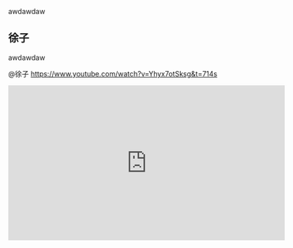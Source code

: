 awdawdaw

## 徐子

awdawdaw

@徐子
https://www.youtube.com/watch?v=Yhyx7otSksg&t=714s

<iframe width="560" height="315" src="https://www.youtube.com/embed/Yhyx7otSksg?si=uit9uRQFIN8NXG-t" title="YouTube video player" frameborder="0" allow="accelerometer; autoplay; clipboard-write; encrypted-media; gyroscope; picture-in-picture; web-share" referrerpolicy="strict-origin-when-cross-origin" allowfullscreen></iframe>
